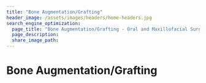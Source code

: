 ```yaml
---
title: "Bone Augmentation/Grafting"
header_image: /assets/images/headers/home-headers.jpg
search_engine_optimization:
  page_title: "Bone Augmentation/Grafting - Oral and Maxillofacial Surgery of Greeley PC"
  page_description:
  share_image_path:
---
```


# Bone Augmentation/Grafting